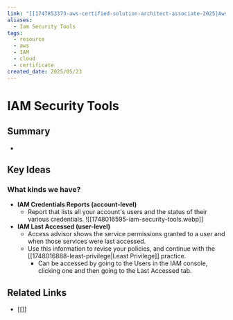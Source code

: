 ```yaml
---
link: "[[1747853373-aws-certified-solution-architect-associate-2025|Aws Certified Solution Architect Associate 2025]]"
aliases:
  - Iam Security Tools
tags:
  - resource
  - aws
  - IAM
  - cloud
  - certificate
created_date: 2025/05/23
---
```

# IAM Security Tools
## Summary
- 
## Key Ideas
### What kinds we have?
- **IAM Credentials Reports (account-level)**
	- Report that lists all your account's users and the status of their various credentials.
![[1748016595-iam-security-tools.webp]]
- **IAM Last Accessed (user-level)**
	- Access advisor shows the service permissions granted to a user and when those services were last accessed.
	- Use this information to revise your policies, and continue with the [[1748016888-least-privilege|Least Privilege]] practice.
		- Can be accessed by going to the Users in the IAM console, clicking one and then going to the Last Accessed tab.
## Related Links
- [[]]
